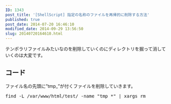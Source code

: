 ```yaml
---
ID: 1343
post_title: '[ShellScript] 指定の名称のファイルを再帰的に削除する方法'
published: true
post_date: 2014-07-20 16:46:10
modified_date: 2014-09-29 13:56:50
slug: 20140720164610.html
---
```

<p>テンポラリファイルみたいなのを削除していくのにディレクトリを掘って消していくのは大変です。<br />
<!--more--></p>
<h2>コード</h2>
<p>ファイル名の先頭に&#8221;tmp_&#8221;が付くファイルを削除していきます。</p>
<pre class="prettyprint linenums">find -L /var/www/html/test/ -name &quot;tmp_*&quot; | xargs rm</pre>